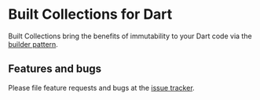 # Built Collections for Dart

Built Collections bring the benefits of immutability to your Dart code via the
[builder pattern](http://en.wikipedia.org/wiki/Builder_pattern).

## Features and bugs

Please file feature requests and bugs at the [issue tracker][tracker].

[tracker]: https://github.com/google/built-collection-dart/issues

